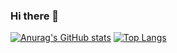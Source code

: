 ### Hi there 👋

[![Anurag's GitHub stats](https://github-readme-stats.vercel.app/api?username=rusfdev&theme=vue-dark)](https://github.com/anuraghazra/github-readme-stats)
[![Top Langs](https://github-readme-stats.vercel.app/api/top-langs/?username=rusfdev&layout=compact&theme=vue-dark&exclude_repo=work)](https://github.com/anuraghazra/github-readme-stats)
